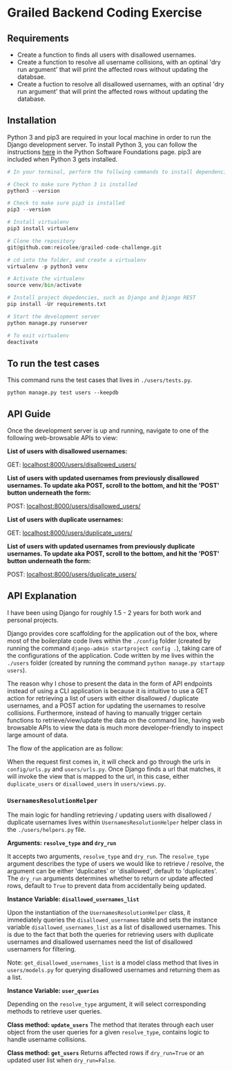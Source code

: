 # Grailed Backend Coding Exercise

## Requirements

- Create a function to finds all users with disallowed usernames.
- Create a function to resolve all username collisions, with an optinal 'dry run argument' that will print the affected rows without updating the databsae.
- Create a fuction to resolve all disallowed usernames, with an optinal 'dry run argument' that will print the affected rows without updating the database.

## Installation

Python 3 and pip3 are required in your local machine in order to run the Django development server. To install Python 3, you can follow the instructions [here](https://www.python.org/downloads/?source=post_page---------------------------) in the Python Software Foundations page. pip3 are included when Python 3 gets installed.

```python
# In your terminal, perform the follwing commands to install dependencies needed to run the project

# Check to make sure Python 3 is installed
python3 --version

# Check to make sure pip3 is installed
pip3 --version

# Install virtualenv
pip3 install virtualenv

# Clone the repository
git@github.com:reicolee/grailed-code-challenge.git

# cd into the folder, and create a virtualenv
virtualenv -p python3 venv

# Activate the virtualenv
source venv/bin/activate

# Install project depedencies, such as Django and Django REST
pip install -Ur requirements.txt

# Start the development server
python manage.py runserver

# To exit virtualenv
deactivate

```

## To run the test cases

This command runs the test cases that lives in `./users/tests.py`.

```
python manage.py test users --keepdb
```

## API Guide

Once the development server is up and running, navigate to one of the following web-browsable APIs to view:

**List of users with disallowed usernames:**

GET: [localhost:8000/users/disallowed_users/](localhost:8000/users/disallowed_users/)

**List of users with updated usernames from previously disallowed usernames. To update aka POST, scroll to the bottom, and hit the 'POST' button underneath the form:**

POST: [localhost:8000/users/disallowed_users/](localhost:8000/users/disallowed_users/)

**List of users with duplicate usernames:**

GET: [localhost:8000/users/duplicate_users/](localhost:8000/users/duplicate_users/)

**List of users with updated usernames from previously duplicate usernames. To update aka POST, scroll to the bottom, and hit the 'POST' button underneath the form:**

POST: [localhost:8000/users/duplicate_users/](localhost:8000/users/duplicate_users/)

## API Explanation

I have been using Django for roughly 1.5 - 2 years for both work and personal projects.

Django provides core scaffolding for the application out of the box, where most of the boilerplate code lives within the `./config` folder (created by running the command `django-admin startproject config .`), taking care of the configurations of the application. Code written by me lives within the `./users` folder (created by running the command `python manage.py startapp users`).

The reason why I chose to present the data in the form of API endpoints instead of using a CLI application is because it is intuitive to use a GET action for retrieving a list of users with either disallowed / duplicate usernames, and a POST action for updating the usernames to resolve collisions. Furthermore, instead of having to manually trigger certain functions to retrieve/view/update the data on the command line, having web browsable APIs to view the data is much more developer-friendly to inspect large amount of data.

The flow of the application are as follow:

When the request first comes in, it will check and go through the urls in `config/urls.py` and `users/urls.py`. Once Django finds a url that matches, it will invoke the view that is mapped to the url, in this case, either `duplicate_users` or `disallowed_users` in `users/views.py`.

### `UsernamesResolutionHelper`

The main logic for handling retrieving / updating users with disallowed / duplicate usernames lives within `UsernamesResolutionHelper` helper class in the `./users/helpers.py` file.

**Arguments: `resolve_type` and `dry_run`**

It accepts two arguments, `resolve_type` and `dry_run`. The `resolve_type` argument describes the type of users we would like to retrieve / resolve, the argument can be either 'duplicates' or 'disallowed', default to 'duplicates'. The `dry_run` arguments determines whether to return or update affected rows, default to `True` to prevent data from accidentally being updated.

**Instance Variable: `disallowed_usernames_list`**

Upon the instantiation of the `UsernamesResolutionHelper` class, it immediately queries the `disallowed_usernames` table and sets the instance variable `disallowed_usernames_list` as a list of disallowed usernames. This is due to the fact that both the queries for retrieving users with duplicate usernames and disallowed usernames need the list of disallowed usernamers for filtering.

Note: `get_disallowed_usernames_list` is a model class method that lives in `users/models.py` for querying disallowed usernames and returning them as a list.

**Instance Variable: `user_queries`**

Depending on the `resolve_type` argument, it will select corresponding methods to retrieve user queries.

**Class method: `update_users`**
The method that iterates through each user object from the user queries for a given `resolve_type`, contains logic to handle username collisions.

**Class method: `get_users`**
Returns affected rows if `dry_run=True` or an updated user list when `dry_run=False`.
